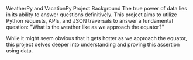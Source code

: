WeatherPy and VacationPy Project
Background
The true power of data lies in its ability to answer questions definitively. This project aims to utilize Python requests, APIs, and JSON traversals to answer a fundamental question: "What is the weather like as we approach the equator?"

While it might seem obvious that it gets hotter as we approach the equator, this project delves deeper into understanding and proving this assertion using data.